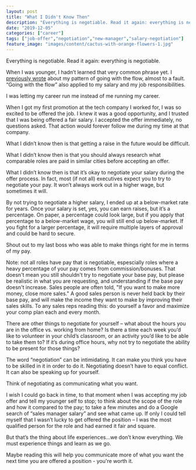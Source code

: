 ```yaml
---
layout: post
title: "What I Didn't Know Then"
description: "Everything is negotiable. Read it again: everything is negotiable. When I was younger, I hadn’t learned that very common phrase yet. I previously wrote about my pattern of going with the flow, almost to a fault. “Going with the flow”"
date: "2019-12-05"
categories: ["career"]
tags: ["job-offer","negotiation","new-manager","salary-negotiation"]
feature_image: "images/content/cactus-with-orange-flowers-1.jpg"
---
```


Everything is negotiable. Read it again: everything is negotiable.

When I was younger, I hadn’t learned that very common phrase yet. I [previously wrote](https://greatonpaper.com/push-through-your-fear-its-worth-it/) about my pattern of going with the flow, almost to a fault. “Going with the flow” also applied to my salary and my job responsibilities.

I was letting my career run me instead of me running my career.

When I got my first promotion at the tech company I worked for, I was so excited to be offered the job. I knew it was a good opportunity, and I trusted that I was being offered a fair salary. I accepted the offer immediately, no questions asked. That action would forever follow me during my time at that company.

What I didn’t know then is that getting a raise in the future would be difficult.

What I didn’t know then is that you should always research what comparable roles are paid in similar cities before accepting an offer.

What I didn’t know then is that it’s okay to negotiate your salary during the offer process. In fact, most (if not all) executives expect you to try to negotiate your pay. It won’t always work out in a higher wage, but sometimes it will.

By not trying to negotiate a higher salary, I ended up at a below-market rate for years. Once your salary is set, yes, you can earn raises, but it’s a percentage. On paper, a percentage could look large, but if you apply that percentage to a below-market wage, you will still end up below-market. If you fight for a larger percentage, it will require multiple layers of approval and could be hard to secure.

Shout out to my last boss who was able to make things right for me in terms of my pay.

Note: not all roles have pay that is negotiable, espescially roles where a heavy percentage of your pay comes from commission/bonuses. That doesn't mean you still shouldn't try to negotiate your base pay, but please be realistic in what you are requesting, and understanding if the base pay doesn't increase. Sales people are often told, "If you want to make more money, close more sales." A good sales person is never held back by their base pay, and will make the income they want to make by improving their sales skills. To any sales reps reading this: do yourself a favor and maximize your comp plan each and every month.

There are other things to negotiate for yourself – what about the hours you are in the office vs. working from home? Is there a time each week you’d like to volunteer in your child’s classroom, or an activity you’d like to be able to take them to? If it’s during office hours, why not try to negotiate the ability to be present for those things?

The word “negotiation” can be intimidating. It can make you think you have to be skilled in it in order to do it. Negotiating doesn’t have to equal conflict. It can also be speaking up for yourself.

Think of negotiating as communicating what you want.

I wish I could go back in time, to that moment when I was accepting my job offer and tell my younger self to stop; to think about the scope of the role and how it compared to the pay; to take a few minutes and do a Google search of “sales manager salary” and see what came up. If only I could tell myself that I wasn’t lucky to get offered the position – I was the most qualified person for the role and had earned it fair and square.

But that’s the thing about life experiences…we don’t know everything. We must experience things and learn as we go.

Maybe reading this will help you communicate more of what you want the next time you are offered a position - you're worth it.
